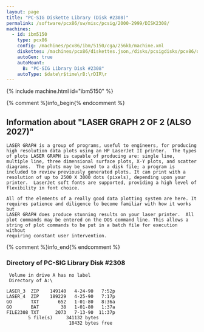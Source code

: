 ```yaml
---
layout: page
title: "PC-SIG Diskette Library (Disk #2308)"
permalink: /software/pcx86/sw/misc/pcsig/2000-2999/DISK2308/
machines:
  - id: ibm5150
    type: pcx86
    config: /machines/pcx86/ibm/5150/cga/256kb/machine.xml
    diskettes: /machines/pcx86/diskettes.json,/disks/pcsigdisks/pcx86/diskettes.json
    autoGen: true
    autoMount:
      B: "PC-SIG Library Disk #2308"
    autoType: $date\r$time\rB:\rDIR\r
---
```


{% include machine.html id="ibm5150" %}

{% comment %}info_begin{% endcomment %}

## Information about "LASER GRAPH  2 OF 2 (ALSO 2027)"

    LASER GRAPH is a group of programs, useful to engineers, for producing
    high resolution data plots using an HP LaserJet II printer.  The types
    of plots LASER GRAPH is capable of producing are: single line,
    multiple line, three dimensional surface plots, X-Y plots, and scatter
    diagrams.  The plots may be saved to a disk file; a program is
    included to review previously generated plots. It can print with a
    resolution of up to 2500 X 3000 dots (pixels), depending upon your
    printer.  LaserJet soft fonts are supported, providing a high level of
    flexibility in font choice.
    
    All of the elements of a really good data plotting system are here. It
    requires patience and diligence to become familiar with how it works but
    LASER GRAPH does produce stunning results on your laser printer.  All
    plot commands may be entered on the DOS command line. This allows a
    string of plot commands to be put in a batch file for execution without
    requiring constant user intervention.
{% comment %}info_end{% endcomment %}


### Directory of PC-SIG Library Disk #2308

     Volume in drive A has no label
     Directory of A:\

    LASER_3  ZIP    149140   4-24-90   7:52p
    LASER_4  ZIP    189229   4-25-90   7:17p
    GO       TXT       652   1-01-80   8:36a
    GO       BAT        38   1-01-80   1:37a
    FILE2308 TXT      2073   7-13-90  11:37p
            5 file(s)     341132 bytes
                           18432 bytes free
